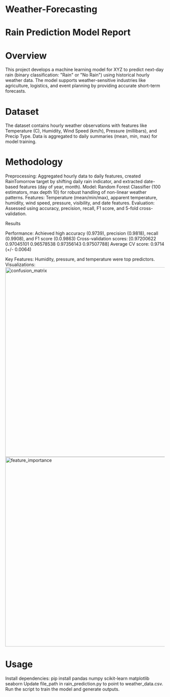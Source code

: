 # Weather-Forecasting
# Rain Prediction Model Report
# Overview
This project develops a machine learning model for XYZ to predict next-day rain (binary classification: "Rain" or "No Rain") using historical hourly weather data. The model supports weather-sensitive industries like agriculture, logistics, and event planning by providing accurate short-term forecasts.

# Dataset
The dataset contains hourly weather observations with features like Temperature (C), Humidity, Wind Speed (km/h), Pressure (millibars), and Precip Type. Data is aggregated to daily summaries (mean, min, max) for model training.

# Methodology

Preprocessing: Aggregated hourly data to daily features, created RainTomorrow target by shifting daily rain indicator, and extracted date-based features (day of year, month).
Model: Random Forest Classifier (100 estimators, max depth 10) for robust handling of non-linear weather patterns.
Features: Temperature (mean/min/max), apparent temperature, humidity, wind speed, pressure, visibility, and date features.
Evaluation: Assessed using accuracy, precision, recall, F1 score, and 5-fold cross-validation.

Results

Performance: Achieved high accuracy (0.9739), precision (0.9818), recall (0.9908), and F1 score (0.0.9863)
Cross-validation scores: [0.97200622 0.97045101 0.96578538 0.97356143 0.97507788]
Average CV score: 0.9714 (+/- 0.0064)

Key Features: Humidity, pressure, and temperature were top predictors.
Visualizations: 
<img width="800" height="600" alt="confusion_matrix" src="https://github.com/user-attachments/assets/e6df6a15-3f74-4884-b4da-fe2e91f9ce43" />
<img width="1000" height="600" alt="feature_importance" src="https://github.com/user-attachments/assets/da62fb69-54fc-4f08-b44f-27bf5ee60e56" />


# Usage
Install dependencies: pip install pandas numpy scikit-learn matplotlib seaborn
Update file_path in rain_prediction.py to point to weather_data.csv.
Run the script to train the model and generate outputs.

